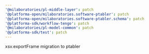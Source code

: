 ```yaml
---
'@milaboratories/pl-middle-layer': patch
'@platforma-open/milaboratories.software-ptabler': patch
'@platforma-open/milaboratories.software-ptabler.schema': patch
'@platforma-sdk/workflow-tengo': patch
'@milaboratories/pl-model-common': patch
'@platforma-sdk/test': patch
---
```


xsv.exportFrame migration to ptabler
